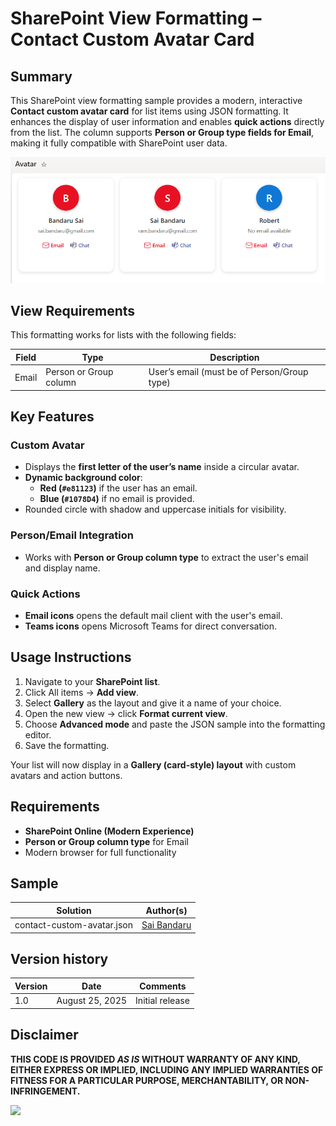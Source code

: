 # SharePoint View Formatting – Contact Custom Avatar Card

## Summary

This SharePoint view formatting sample provides a modern, interactive **Contact custom avatar card** for list items using JSON formatting. It enhances the display of user information and enables **quick actions** directly from the list. The column supports **Person or Group type fields for Email**, making it fully compatible with SharePoint user data.

![screenshot of the sample](./assets/screenshot.png)

## View Requirements

This formatting works for lists with the following fields:

| Field | Type | Description |
|-------|------|-------------|
| Email | Person or Group column | User’s email (must be of Person/Group type) |

## Key Features

### Custom Avatar
- Displays the **first letter of the user’s name** inside a circular avatar.
- **Dynamic background color**:
  - **Red (`#e81123`)** if the user has an email.
  - **Blue (`#1078D4`)** if no email is provided.
- Rounded circle with shadow and uppercase initials for visibility.

### Person/Email Integration
- Works with **Person or Group column type** to extract the user's email and display name.

### Quick Actions
- **Email icons** opens the default mail client with the user's email.
- **Teams icons** opens Microsoft Teams for direct conversation.

## Usage Instructions
1. Navigate to your **SharePoint list**.
2. Click All items → **Add view**.
3. Select **Gallery** as the layout and give it a name of your choice.
4. Open the new view → click **Format current view**.
3. Choose **Advanced mode** and paste the JSON sample into the formatting editor.
4. Save the formatting.

Your list will now display in a **Gallery (card-style) layout** with custom avatars and action buttons.

## Requirements
- **SharePoint Online (Modern Experience)**
- **Person or Group column type** for Email
- Modern browser for full functionality

## Sample

Solution|Author(s)
--------|---------
contact-custom-avatar.json | [Sai Bandaru](https://github.com/saiiiiiii)

## Version history

| Version | Date | Comments |
|---------|------|---------|
| 1.0 | August 25, 2025 | Initial release |


## Disclaimer
**THIS CODE IS PROVIDED *AS IS* WITHOUT WARRANTY OF ANY KIND, EITHER EXPRESS OR IMPLIED, INCLUDING ANY IMPLIED WARRANTIES OF FITNESS FOR A PARTICULAR PURPOSE, MERCHANTABILITY, OR NON-INFRINGEMENT.**

<img src="https://pnptelemetry.azurewebsites.net/list-formatting/view-samples/contact-custom-avatar" />